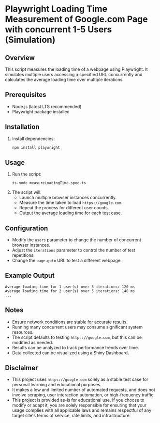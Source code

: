 # Playwright Loading Time Measurement of Google.com Page with concurrent 1-5 Users (Simulation)

## Overview
This script measures the loading time of a webpage using Playwright. It simulates multiple users accessing a specified URL concurrently and calculates the average loading time over multiple iterations.

## Prerequisites
- Node.js (latest LTS recommended)
- Playwright package installed

## Installation
1. Install dependencies:
   ```sh
   npm install playwright
   ```

## Usage
1. Run the script:
   ```sh
   ts-node measureLoadingTime.spec.ts
   ```
2. The script will:
   - Launch multiple browser instances concurrently.
   - Measure the time taken to load `https://google.com`.
   - Repeat the process for different user counts.
   - Output the average loading time for each test case.

## Configuration
- Modify the `users` parameter to change the number of concurrent browser instances.
- Adjust the `iterations` parameter to control the number of test repetitions.
- Change the `page.goto` URL to test a different webpage.

## Example Output
```
Average loading time for 1 user(s) over 5 iterations: 120 ms
Average loading time for 2 user(s) over 5 iterations: 140 ms
...
```

## Notes
- Ensure network conditions are stable for accurate results.
- Running many concurrent users may consume significant system resources.
- The script defaults to testing `https://google.com`, but this can be modified as needed.
- Results can be analyzed to track performance trends over time.
- Data collected can be visualized using a Shiny Dashboard.

## Disclaimer
- This project uses `https://google.com` solely as a stable test case for personal learning and educational purposes.
- It makes a low and limited number of automated requests, and does not involve scraping, user interaction automation, or high-frequency traffic.
- This project is provided as-is for educational use. If you choose to modify or adapt it, you are solely responsible for ensuring that your usage complies with all applicable laws and remains respectful of any target site's terms of service, rate limits, and infrastructure.



